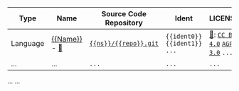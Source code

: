 
[site]: ...
[docs]: ...
[repo]: ...
[licenses]: ...

| Type | Name | Source Code Repository | Ident | LICENSE |
| ---- | ---- | ---------------------- | ----- | ------- |
| Language | [{{Name}}][site] - [📜][docs] | [`{{ns}}/{{repo}}.git`][repo] | `{{ident0}}` `{{ident1}}` `...` | [📑][licenses]: [`CC BY 4.0`][license-CC-BY-4.0] [`AGPL 3.0`][license-AGPL-3.0] `...` |
| ... | ... | `...` | `...` | `...` |

[license-CC-BY-4.0]: https://creativecommons.org/licenses/by/4.0
[license-CC-BY-SA-4.0]: https://creativecommons.org/licenses/by-sa/4.0
[license-CC-BY-ND-4.0]: https://creativecommons.org/licenses/by-nd/4.0
[license-CC-BY-NC-4.0]: https://creativecommons.org/licenses/by-nc/4.0
[license-CC-BY-NC-SA-4.0]: https://creativecommons.org/licenses/by-nc-sa/4.0
[license-CC-BY-NC-ND-4.0]: https://creativecommons.org/licenses/by-nc-nd/4.0

[license-CC0-1.0]: https://creativecommons.org/publicdomain/zero/1.0

[license-AGPL-3.0]: https://gnu.org/licenses/agpl-3.0.html
[license-GPL-3.0]: https://gnu.org/licenses/gpl-3.0.html
[license-GPL-2.0]: https://gnu.org/licenses/gpl-2.0.html

[license-MPL-2.0]: https://mozilla.org/MPL/2.0
[license-MPL-1.1]: https://mozilla.org/MPL/1.1
[license-NPL-1.1]: https://mozilla.org/MPL/NPL/1.1
[license-NPL-1.0]: https://mozilla.org/MPL/NPL/1.0


[license-BSD-3]: https://opensource.org/licenses/BSD-3-Clause
[license-BSD-2]: https://opensource.org/licenses/BSD-2-Clause

[license-MIT]: https://mit-license.org

[license-apache-2.0]: https://apache.org/licenses/LICENSE-2.0
[license-apache-1.1]: https://apache.org/licenses/LICENSE-1.1
[license-apache-1.0]: https://apache.org/licenses/LICENSE-1.0

...
...
